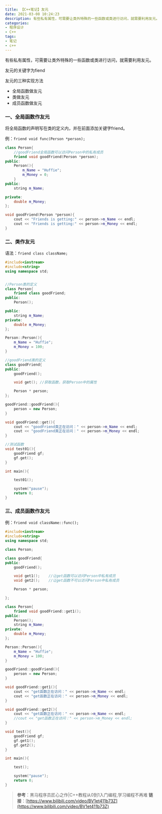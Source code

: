 ```yaml
---
title: 【C++笔记】友元
date: 2021-03-08 10:24:23
description: 有些私有属性，可需要让类外特殊的一些函数或类进行访问，就需要利用友元。友元的关键字为fiend。友元的三种实现方法全局函数做友元、类做友元、成员函数做友元。
categories:
- 程序设计
- C++
tags:
- 笔记
- c++
---
```


有些私有属性，可需要让类外特殊的一些函数或类进行访问，就需要利用友元。

友元的关键字为fiend

友元的三种实现方法

* 全局函数做友元
* 类做友元
* 成员函数做友元

### 一、全局函数作友元

将全局函数的声明写在类的定义内，并在前面添加关键字friend。

例：`friend void func(Person *person);`

```c++
class Person{
	//goodFriend全局函数可以访问Person中的私有成员
	friend void goodFriend(Person *person);
public:
	Person(){
		m_Name = "Huffie";
		m_Money = 0;
	}
public:
	string m_Name;

private:
	double m_Money;
};

void goodFriend(Person *person){
	cout << "Friends is getting:" << person->m_Name << endl;
	cout << "Friends is getting:" << person->m_Money << endl;
}

```

### 二、类作友元

语法：`friend class className;`

```c++
#include<iostream>
#include<string>
using namespace std;


//Person类的定义
class Person{
	friend class goodFriend;
public:
	Person();

public:
	string m_Name;
private:
	double m_Money;
};

Person::Person(){
	m_Name = "Huffie";
	m_Money = 100;
}

//goodFriend类的定义
class goodFriend{
public:
	goodFriend();

	void get();	//获取函数，获取Person中的属性

	Person * person;
};

goodFriend::goodFriend(){
	person = new Person;
}

void goodFriend::get(){
	cout << "goodFriend类正在访问：" << person->m_Name << endl;
	cout << "goodFriend类正在访问：" << person->m_Money << endl;
}

//测试函数
void test01(){
	goodFriend gf;
	gf.get();
}

int main(){

	test01();

	system("pause");
	return 0;
}
```

### 三、成员函数作友元

例：`friend void className::func();`

```c++
#include<iostream>
#include<string>
using namespace std;

class Person;

class goodFriend{
public:
	goodFriend();

	void get1();	//让get函数可以访问Person中私有成员
	void get2();	//让get函数不可以访问Person中私有成员

	Person * person;

};

class Person{
	friend void goodFriend::get1();
public:
	Person();
	string m_Name;
private:
	double m_Money;
};

Person::Person(){
	m_Name = "Huffie";
	m_Money = 100;
}

goodFriend::goodFriend(){
	person = new Person;
}

void goodFriend::get1(){
	cout << "get函数正在访问：" << person->m_Name << endl;
	cout << "get函数正在访问：" << person->m_Money << endl;
}

void goodFriend::get2(){
	cout << "get函数正在访问：" << person->m_Name << endl;
	//cout << "get函数正在访问：" << person->m_Money << endl;
}

void test(){
	goodFriend gf;
	gf.get1();
	gf.get2();
}

int main(){

	test();

	system("pause");
	return 0;
}
```

  > **参考**：黑马程序员匠心之作|C++教程从0到1入门编程,学习编程不再难
  > **链接**：[https://www.bilibili.com/video/BV1et411b73Z](https://www.bilibili.com/video/BV1et411b73Z)